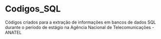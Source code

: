 # Codigos_SQL
Códigos criados para a extração de informações em bancos de dados SQL durante o período de estágio na Agência Nacional de Telecomunicações - ANATEL
